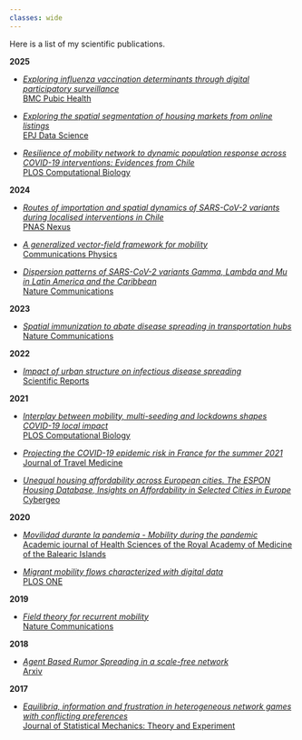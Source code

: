 ```yaml
---
classes: wide
---
```


Here is a list of my scientific publications.

**2025** 

- *<ins>Exploring influenza vaccination determinants through digital participatory surveillance</ins>*\
[BMC Pubic Health](https://link.springer.com/article/10.1186/s12889-025-22496-8)

- *<ins>Exploring the spatial segmentation of housing markets from online listings</ins>*\
[EPJ Data Science](https://epjdatascience.springeropen.com/articles/10.1140/epjds/s13688-025-00551-z)

- *<ins>Resilience of mobility network to dynamic population response across COVID-19 interventions: Evidences from Chile</ins>*\
[PLOS Computational Biology](https://journals.plos.org/ploscompbiol/article?id=10.1371/journal.pcbi.1012802)



**2024** 
- *<ins>Routes of importation and spatial dynamics of SARS-CoV-2 variants during localised interventions in Chile</ins>*\
[PNAS Nexus](https://academic.oup.com/pnasnexus/advance-article/doi/10.1093/pnasnexus/pgae483/7846532)

- *<ins>A generalized vector-field framework for mobility</ins>*\
[Communications Physics](https://www.nature.com/articles/s42005-024-01672-z)

- *<ins>Dispersion patterns of SARS-CoV-2 variants Gamma, Lambda and Mu in Latin America and the Caribbean</ins>*\
[Nature Communications](https://www.nature.com/articles/s41467-024-46143-9)

**2023** 
- *<ins>Spatial immunization to abate disease spreading in transportation hubs</ins>*\
[Nature Communications](https://www.nature.com/articles/s41467-023-36985-0)

**2022** 
- *<ins>Impact of urban structure on infectious disease spreading</ins>*\
[Scientific Reports](https://www.nature.com/articles/s41598-022-06720-8)

**2021** 
- *<ins>Interplay between mobility, multi-seeding and lockdowns shapes COVID-19 local impact</ins>*\
[PLOS Computational Biology](https://journals.plos.org/ploscompbiol/article?id=10.1371/journal.pcbi.1009326)

- *<ins>Projecting the COVID-19 epidemic risk in France for the summer 2021</ins>*\
[Journal of Travel Medicine](https://academic.oup.com/jtm/advance-article/doi/10.1093/jtm/taab129/6355057?login=true)

- *<ins>Unequal housing affordability across European cities. The ESPON Housing Database, Insights on Affordability in Selected Cities in Europe</ins>*\
[Cybergeo](https://journals.openedition.org/cybergeo/36478)

**2020**
- *<ins>Movilidad durante la pandemia - Mobility during the pandemic</ins>*\
[Academic journal of Health Sciences of the Royal Academy of Medicine of the Balearic Islands](https://digital.csic.es/bitstream/10261/229492/1/movilidad.pdf)

- *<ins>Migrant mobility flows characterized with digital data</ins>*\
[PLOS ONE](https://journals.plos.org/plosone/article?id=10.1371/journal.pone.0230264)

**2019**
- *<ins>Field theory for recurrent mobility</ins>*\
[Nature Communications](https://www.nature.com/articles/s41467-019-11841-2) 

**2018**
- *<ins>Agent Based Rumor Spreading in a scale-free network</ins>*\
[Arxiv](https://arxiv.org/abs/1805.05999)

**2017**
- *<ins>Equilibria, information and frustration in heterogeneous network games with conflicting preferences</ins>*\
[Journal of Statistical Mechanics: Theory and Experiment](http://iopscience.iop.org/article/10.1088/1742-5468/aa9347/meta)
